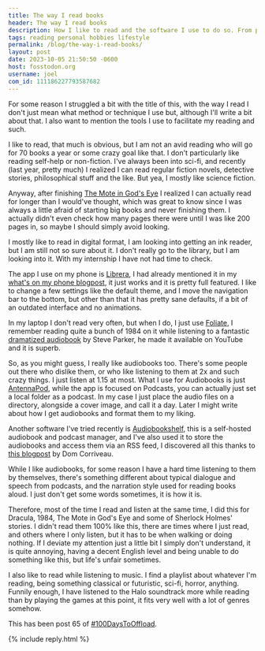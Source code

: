 ```yaml
---
title: The way I read books
header: The way I read books
description: How I like to read and the software I use to do so. From physical books to audiobooks.
tags: reading personal hobbies lifestyle
permalink: /blog/the-way-i-read-books/
layout: post
date: 2023-10-05 21:50:50 -0600
host: fosstodon.org
username: joel
com_id: 111186227793587682
---
```


For some reason I struggled a bit with the title of this, with the way I read I don't just mean what method or technique I use but, although I'll write a bit about that. I also want to mention the tools I use to facilitate my reading and such.

I like to read, that much is obvious, but I am not an avid reading who will go for 70 books a year or some crazy goal like that. I don't particularly like reading self-help or non-fiction. I've always been into sci-fi, and recently (last year, pretty much) I realized I can read regular fiction novels, detective stories, philosophical stuff and the like. But yea, I mostly like science fiction.

Anyway, after finishing [The Mote in God's Eye](/blog/the-mote-in-god's-eye/) I realized I can actually read for longer than I would've thought, which was great to know since I was always a little afraid of starting big books and never finishing them. I actually didn't even check how many pages there were until I was like 200 pages in, so maybe I should simply avoid looking.

I mostly like to read in digital format, I am looking into getting an ink reader, but I am still not so sure about it. I don't really go to the library, but I am looking into it. With my internship I have not had time to check.

The app I use on my phone is [Librera](https://librera.mobi/), I had already mentioned it in my [what's on my phone blogpost](/blog/what-is-on-my-phone-fall-2023/), it just works and it is pretty full featured. I like to change a few settings like the default theme, and I move the navigation bar to the bottom, but other than that it has pretty sane defaults, if a bit of an outdated interface and no animations.

In my laptop I don't read very often, but when I do, I just use [Foliate](https://johnfactotum.github.io/foliate/), I remember reading quite a bunch of 1984 on it while listening to a fantastic [dramatized audiobook](https://youtu.be/CBPNrVQwqeo) by Steve Parker, he made it available on YouTube and it is superb.

So, as you might guess, I really like audiobooks too. There's some people out there who dislike them, or who like listening to them at 2x and such crazy things. I just listen at 1.15 at most. What I use for Audiobooks is just [AntennaPod](https://antennapod.org), while the app is focused on Podcasts, you can actually just set a local folder as a podcast. In my case I just place the audio files on a directory, alongside a cover image, and call it a day. Later I might write about how I get audiobooks and format them to my liking.

Another software I've tried recently is [Audiobookshelf](https://www.audiobookshelf.org/), this is a self-hosted audiobook and podcast manager, and I've also used it to store the audiobooks and access them via an RSS feed, I discovered all this thanks to [this blogpost](https://blog.ctms.me/posts/2023-09-21-audiobookshelf-plus-rss-magic/) by Dom Corriveau.

While I like audiobooks, for some reason I have a hard time listening to them by themselves, there's something different about typical dialogue and speech from podcasts, and the narration style used for reading books aloud. I just don't get some words sometimes, it is how it is.

Therefore, most of the time I read and listen at the same time, I did this for Dracula, 1984, The Mote in God's Eye and some of Sherlock Holmes' stories. I didn't read them 100% like this, there are times where I just read, and others where I only listen, but it has to be when walking or doing nothing. If I deviate my attention just a little bit I simply don't understand, it is quite annoying, having a decent English level and being unable to do something like this, but life's unfair sometimes.

I also like to read while listening to music. I find a playlist about whatever I'm reading, being something classical or futuristic, sci-fi, horror, anything. Funnily enough, I have listened to the Halo soundtrack more while reading than by playing the games at this point, it fits very well with a lot of genres somehow.

This has been post 65 of [#100DaysToOffload](https://100daystooffload.com).

{% include reply.html %}
